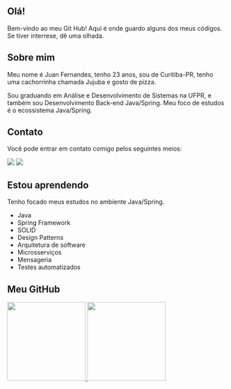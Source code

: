 ## Olá!
Bem-vindo ao meu Git Hub! Aqui é onde guardo alguns dos meus códigos. Se tiver interrese, dê uma olhada.

## Sobre mim
Meu nome é Juan Fernandes, tenho 23 anos, sou de Curitiba-PR, tenho uma cachorrinha chamada Jujuba e gosto de pizza.

Sou graduando em Análise e Desenvolvimento de Sistemas na UFPR, e também sou Desenvolvimento Back-end Java/Spring.
Meu foco de estudos é o ecossistema Java/Spring.

## Contato 
Você pode entrar em contato comigo pelos seguintes meios:
<div>
<a href ="mailto:juanfernandesrrm@gmail.com"><img src="https://img.shields.io/badge/Gmail-D14836?style=for-the-badge&logo=gmail&logoColor=white" target="_blank"></a>
<a href="https://www.linkedin.com/in/juan-fernandes/" target="_blank"><img src="https://img.shields.io/badge/-LinkedIn-%230077B5?style=for-the-badge&logo=linkedin&logoColor=white" target="_blank"></a>  
</div>

## Estou aprendendo
Tenho focado meus estudos no ambiente Java/Spring.

- Java
- Spring Framework
- SOLID
- Design Patterns
- Arquitetura de software
- Microsserviços
- Mensageria
- Testes automatizados
   
## Meu GitHub   
<div>
<a href="https://github.com/juanfernandes-rrm">
<img height="180em" src="https://github-readme-stats.vercel.app/api/top-langs/?username=juanfernandes-rrm&layout=compact&langs_count=7&theme=dracula"/>
<img height="180em" src="https://github-readme-stats.vercel.app/api?username=juanfernandes-rrm&show_icons=true&theme=dracula&include_all_commits=true&count_private=true"/>
</div>
